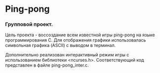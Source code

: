 # Ping-pong

### Групповой проект.
Цель проекта - воссоздание всем известной игры ping-pong на языке программирования C. Для отображения графики использовалась символьная графика (ASCII) с выводом в терминал. 

Дополнительно реализован интерактивный режим игры с использованием библиотеки <ncurses.h>. Соответствующий код представлен в файле ping-pong_inter.c.
